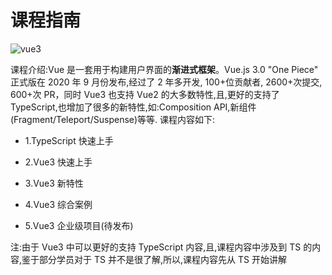 # 课程指南

<img :src="$withBase('/images/v3_ts.JPG')" alt="vue3">

课程介绍:Vue 是一套用于构建用户界面的**渐进式框架**。Vue.js 3.0 "One Piece" 正式版在 2020 年 9 月份发布,经过了 2 年多开发, 100+位贡献者, 2600+次提交, 600+次 PR，同时 Vue3 也支持 Vue2 的大多数特性,且,更好的支持了 TypeScript,也增加了很多的新特性,如:Composition API,新组件(Fragment/Teleport/Suspense)等等.
课程内容如下:

- 1.TypeScript 快速上手

- 2.Vue3 快速上手

- 3.Vue3 新特性

- 4.Vue3 综合案例

- 5.Vue3 企业级项目(待发布)

注:由于 Vue3 中可以更好的支持 TypeScript 内容,且,课程内容中涉及到 TS 的内容,鉴于部分学员对于 TS 并不是很了解,所以,课程内容先从 TS 开始讲解

